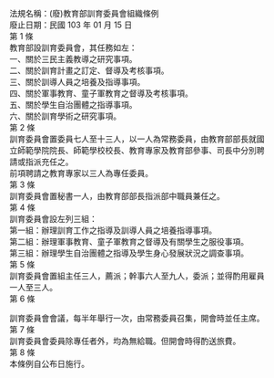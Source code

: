 法規名稱：(廢)教育部訓育委員會組織條例  
廢止日期：民國 103 年 01 月 15 日  
第 1 條  
教育部設訓育委員會，其任務如左：  
一、關於三民主義教導之研究事項。  
二、關於訓育計畫之訂定、督導及考核事項。  
三、關於訓導人員之培養及指導事項。  
四、關於軍事教育、童子軍教育之督導及考核事項。  
五、關於學生自治團體之指導事項。  
六、關於訓育學術之研究事項。  
第 2 條  
訓育委員會置委員七人至十三人，以一人為常務委員，由教育部部長就國  
立師範學院院長、師範學校校長、教育專家及教育部參事、司長中分別聘  
請或指派充任之。  
前項聘請之教育專家以三人為專任委員。  
第 3 條  
訓育委員會置秘書一人，由教育部部長指派部中職員兼任之。  
第 4 條  
訓育委員會設左列三組：  
第一組：辦理訓育工作之指導及訓導人員之培養指導事項。  
第二組：辦理軍事教育、童子軍教育之督導及有關學生之服役事項。  
第三組：辦理學生自治團體之指導及學生身心發展狀況之調查事項。  
第 5 條  
訓育委員會置組主任三人，薦派；幹事六人至九人，委派；並得酌用雇員  
一人至三人。  
第 6 條  


訓育委員會會議，每半年舉行一次，由常務委員召集，開會時並任主席。  
第 7 條  
訓育委員會委員除專任者外，均為無給職。但開會時得酌送旅費。  
第 8 條  
本條例自公布日施行。  



